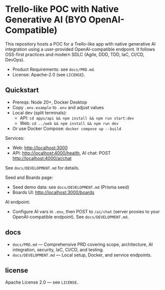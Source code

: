 # Trello-like POC with Native Generative AI (BYO OpenAI-Compatible)

This repository hosts a POC for a Trello-like app with native generative AI integration using a user-provided OpenAI-compatible endpoint. It follows OSS-first practices and modern SDLC (Agile, DDD, TDD, IaC, CI/CD, DevOps).

- Product Requirements: see `docs/PRD.md`.
- License: Apache-2.0 (see `LICENSE`).

## Quickstart

- Prereqs: Node 20+, Docker Desktop
- Copy `.env.example` to `.env` and adjust values
- Local dev (split terminals):
  - API: `cd apps/api && npm install && npm run start:dev`
  - Web: `cd ../web && npm install && npm run dev`
- Or use Docker Compose: `docker compose up --build`

Services:

- Web: <http://localhost:3000>
- API: <http://localhost:4000/health>, AI chat: POST <http://localhost:4000/ai/chat>

See `docs/DEVELOPMENT.md` for details.

Seed and Boards page:

- Seed demo data: see `docs/DEVELOPMENT.md` (Prisma seed)
- Boards UI: <http://localhost:3000/boards>

AI endpoint:

- Configure AI vars in `.env`, then POST to `/ai/chat` (server proxies to your OpenAI-compatible endpoint). See `docs/DEVELOPMENT.md`.

## docs

- `docs/PRD.md` — Comprehensive PRD covering scope, architecture, AI integration, security, IaC, CI/CD, and testing.
- `docs/DEVELOPMENT.md` — Local setup, Docker, and service endpoints.

## license

Apache License 2.0 — see `LICENSE`.
